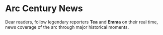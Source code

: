 Arc Century News
====
Dear readers, follow legendary reporters **Tea** and **Emma** on their real time, news coverage of the arc through major historical moments.